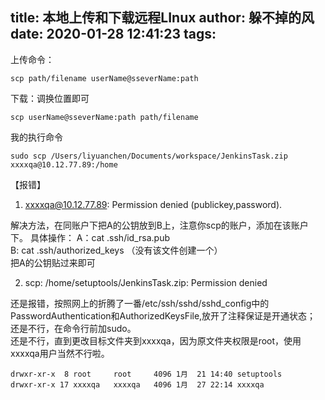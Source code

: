 title: 本地上传和下载远程LInux
author: 躲不掉的风
date: 2020-01-28 12:41:23
tags:
---
上传命令：
```
scp path/filename userName@sseverName:path
```

下载：调换位置即可
```
scp userName@sseverName:path path/filename
```
我的执行命令

```
sudo scp /Users/liyuanchen/Documents/workspace/JenkinsTask.zip  xxxxqa@10.12.77.89:/home

```
【报错】
1. xxxxqa@10.12.77.89: Permission denied (publickey,password). 

  解决方法，在同账户下把A的公钥放到B上，注意你scp的账户，添加在该账户下。
  具体操作：
  A：cat .ssh/id_rsa.pub   
  B: cat .ssh/authorized_keys （没有该文件创建一个）   
	把A的公钥贴过来即可
    
2. scp: /home/setuptools/JenkinsTask.zip: Permission denied

  还是报错，按照网上的折腾了一番/etc/ssh/sshd/sshd_config中的PasswordAuthentication和AuthorizedKeysFile,放开了注释保证是开通状态；   
  还是不行，在命令行前加sudo。                  
  还是不行，直到更改目标文件夹到xxxxqa，因为原文件夹权限是root，使用xxxxqa用户当然不行啦。
  ```
  drwxr-xr-x  8 root     root     4096 1月  21 14:40 setuptools
  drwxr-xr-x 17 xxxxqa   xxxxqa   4096 1月  27 22:14 xxxxqa
```
